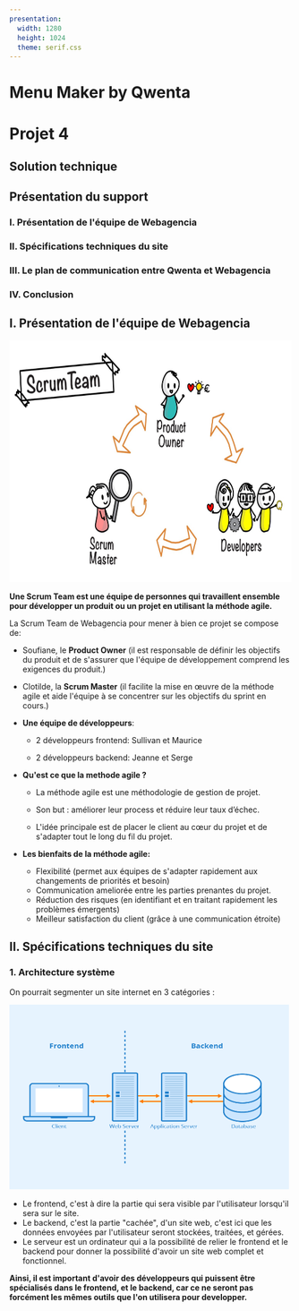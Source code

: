 ```yaml
---
presentation:
  width: 1280
  height: 1024
  theme: serif.css
---
```


<!-- slide -->

# Menu Maker by Qwenta

# Projet 4

## Solution technique

<!-- slide -->

## **Présentation du support**

### I. Présentation de l'équipe de Webagencia

### II. Spécifications techniques du site

### III. Le plan de communication entre Qwenta et Webagencia

### IV. Conclusion

<!-- slide -->

## **I. Présentation de l'équipe de Webagencia**

<img src="scrumteam.png" alt="scrum" width="768px" height="432px">

<!-- slide -->

**Une Scrum Team est une équipe de personnes qui travaillent ensemble pour développer un produit ou un projet en utilisant la méthode agile.**

La Scrum Team de Webagencia pour mener à bien ce projet se compose de:

- Soufiane, le **Product Owner** (il est responsable de définir les objectifs du produit et de s'assurer que l'équipe de développement comprend les exigences du produit.)
- Clotilde, la **Scrum Master** (il facilite la mise en œuvre de la méthode agile et aide l'équipe à se concentrer sur les objectifs du sprint en cours.)
- **Une équipe de développeurs**:

  - 2 développeurs frontend: Sullivan et Maurice

  - 2 développeurs backend: Jeanne et Serge

<!-- slide -->

- **Qu'est ce que la methode agile ?**

  - La méthode agile est une méthodologie de gestion de projet.

  - Son but : améliorer leur process et réduire leur taux d’échec.
  - L'idée principale est de placer le client au cœur du projet et de s'adapter tout le long du fil du projet.

- **Les bienfaits de la méthode agile:**
  - Flexibilité (permet aux équipes de s'adapter rapidement aux changements de priorités et besoin)
  - Communication ameliorée entre les parties prenantes du projet.
  - Réduction des risques (en identifiant et en traitant rapidement les problèmes émergents)
  - Meilleur satisfaction du client (grâce à une communication étroite)

<!-- slide -->

## II. Spécifications techniques du site

### 1. Architecture système

<!-- slide -->

On pourrait segmenter un site internet en 3 catégories :

<img src="schemafrontback.png" alt="schema" width="500px" height="330px">

- Le frontend, c'est à dire la partie qui sera visible par l'utilisateur lorsqu'il sera sur le site.
- Le backend, c'est la partie "cachée", d'un site web, c'est ici que les données envoyées par l'utilisateur seront stockées, traitées, et gérées.
- Le serveur est un ordinateur qui a la possibilité de relier le frontend et le backend pour donner la possibilité d'avoir un site web complet et fonctionnel.

**Ainsi, il est important d'avoir des développeurs qui puissent être spécialisés dans le frontend, et le backend, car ce ne seront pas forcément les mêmes outils que l'on utilisera pour developper.**
